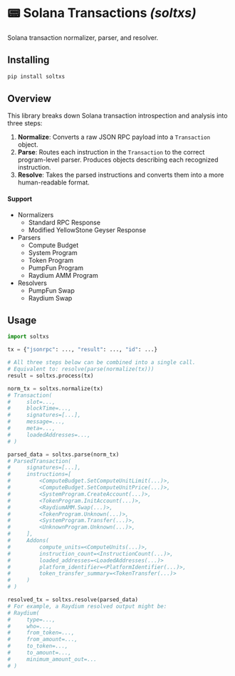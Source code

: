 # 📟 Solana Transactions _(soltxs)_

Solana transaction normalizer, parser, and resolver.

## Installing

```bash
pip install soltxs
```

## Overview

This library breaks down Solana transaction introspection and analysis into three steps: 

1. **Normalize**: Converts a raw JSON RPC payload into a `Transaction` object.
2. **Parse**: Routes each instruction in the `Transaction` to the correct program-level parser. Produces objects describing each recognized instruction.
3. **Resolve**: Takes the parsed instructions and converts them into a more human-readable format.

#### Support 

* Normalizers
    * Standard RPC Response
    * Modified YellowStone Geyser Response
* Parsers
    * Compute Budget
    * System Program
    * Token Program
    * PumpFun Program
    * Raydium AMM Program
* Resolvers
    * PumpFun Swap
    * Raydium Swap

## Usage

```python
import soltxs

tx = {"jsonrpc": ..., "result": ..., "id": ...}

# All three steps below can be combined into a single call.
# Equivalent to: resolve(parse(normalize(tx)))
result = soltxs.process(tx)

norm_tx = soltxs.normalize(tx)
# Transaction(
#     slot=...,
#     blockTime=...,
#     signatures=[...],
#     message=...,
#     meta=...,
#     loadedAddresses=...,
# )

parsed_data = soltxs.parse(norm_tx)
# ParsedTransaction(
#     signatures=[...],
#     instructions=[
#         <ComputeBudget.SetComputeUnitLimit(...)>,
#         <ComputeBudget.SetComputeUnitPrice(...)>,
#         <SystemProgram.CreateAccount(...)>,
#         <TokenProgram.InitAccount(...)>,
#         <RaydiumAMM.Swap(...)>,
#         <TokenProgram.Unknown(...)>,
#         <SystemProgram.Transfer(...)>,
#         <UnknownProgram.Unknown(...)>,
#     ],
#     Addons(
#         compute_units=<ComputeUnits(...)>,
#         instruction_count=<InstructionCount(...)>,
#         loaded_addresses=<LoadedAddresses(...)>
#         platform_identifier=<PlatformIdentifier(...)>,
#         token_transfer_summary=<TokenTransfer(...)>
#     )
# )

resolved_tx = soltxs.resolve(parsed_data)
# For example, a Raydium resolved output might be:
# Raydium(
#     type=...,
#     who=...,
#     from_token=...,
#     from_amount=...,
#     to_token=...,
#     to_amount=...,
#     minimum_amount_out=...
# )
```
